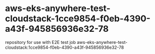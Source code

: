# aws-eks-anywhere-test-cloudstack-1cce9854-f0eb-4390-a43f-945856936e32-78
repository for use with E2E test job aws-eks-anywhere-test-cloudstack:1cce9854-f0eb-4390-a43f-945856936e32-78
